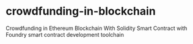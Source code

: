 # crowdfunding-in-blockchain
Crowdfunding in Ethereum Blockchain With Solidity Smart Contract with Foundry smart contract development toolchain
